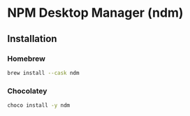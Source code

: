 # NPM Desktop Manager (ndm)

## Installation

### Homebrew

```sh
brew install --cask ndm
```

### Chocolatey

```sh
choco install -y ndm
```

